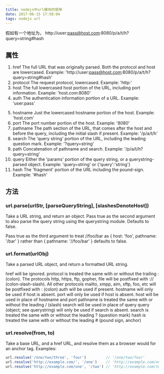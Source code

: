 ```yaml
---
title: nodejs中url模块的使用
date: 2017-06-15 17:58:04
tags: nodejs url
---
```


假如有一个地址为，
http://user:pass@host.com:8080/p/a/t/h?query=string#hash
## 属性
1. href
The full URL that was originally parsed. Both the protocol and host are lowercased.
Example: 'http://user:pass@host.com:8080/p/a/t/h?query=string#hash'
2. protocol
The request protocol, lowercased.
Example: 'http:'
3. host 
The full lowercased host portion of the URL, including port information.
Example: 'host.com:8080'
4. auth
The authentication information portion of a URL.
Example: 'user:pass'
<!-- more -->
5. hostname
Just the lowercased hostname portion of the host.
Example: 'host.com'
6. port
The port number portion of the host.
Example: '8080'
7. pathname
The path section of the URL, that comes after the host and before the query, including the initial slash if present.
Example: '/p/a/t/h'
8. search
The 'query string' portion of the URL, including the leading question mark.
Example: '?query=string'
9. path
Concatenation of pathname and search.
Example: '/p/a/t/h?query=string'
10. query
Either the 'params' portion of the query string, or a querystring-parsed object.
Example: 'query=string' or {'query':'string'}
11. hash
The 'fragment' portion of the URL including the pound-sign.
Example: '#hash'

## 方法
### url.parse(urlStr, [parseQueryString], [slashesDenoteHost])
Take a URL string, and return an object.
Pass true as the second argument to also parse the query string using the querystring module. Defaults to false.

Pass true as the third argument to treat //foo/bar as { host: 'foo', pathname: '/bar' } rather than { pathname: '//foo/bar' } defaults to false.

### url.format(urlObj)
Take a parsed URL object, and return a formatted URL string.

href will be ignored.
protocol is treated the same with or without the trailing : (colon).
The protocols http, https, ftp, gopher, file will be postfixed with :// (colon-slash-slash).
All other protocols mailto, xmpp, aim, sftp, foo, etc will be postfixed with : (colon)
auth will be used if present.
hostname will only be used if host is absent.
port will only be used if host is absent.
host will be used in place of hostname and port
pathname is treated the same with or without the leading / (slash)
search will be used in place of query
query (object; see querystring) will only be used if search is absent.
search is treated the same with or without the leading ? (question mark)
hash is treated the same with or without the leading # (pound sign, anchor)

### url.resolve(from, to)
Take a base URL, and a href URL, and resolve them as a browser would for an anchor tag. Examples:
```javascript
url.resolve('/one/two/three', 'four')         // '/one/two/four'
url.resolve('http://example.com/', '/one')    // 'http://example.com/one'
url.resolve('http://example.com/one', '/two') // 'http://example.com/two'
```